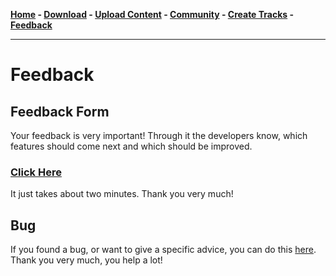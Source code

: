 **[Home](https://libre-trainsim.de)  -  [Download](https://libre-trainsim.de/download)  -  [Upload Content](https://libre-trainsim.de/upload-content)  -  [Community](https://libre-trainsim.de/community)  -  [Create Tracks](https://github.com/Jean28518/Libre-TrainSim/wiki/Building-Tracks-for-Libre-TrainSim---Official-Documentation)  -  [Feedback](https://libre-trainsim.de/feedback)**

***

# Feedback

## Feedback Form
Your feedback is very important! Through it the developers know, which features should come next and which should be improved.

### **[Click Here](https://docs.google.com/forms/d/1Sh3NDQjHiVtPer8y5WahvdqWQjbjgLv9odhxDv7MQK8/)**

It just takes about two minutes. Thank you very much!

## Bug
If you found a bug, or want to give a specific advice, you can do this [here](https://github.com/Jean28518/Libre-TrainSim/issues/new). Thank you very much, you help a lot!
